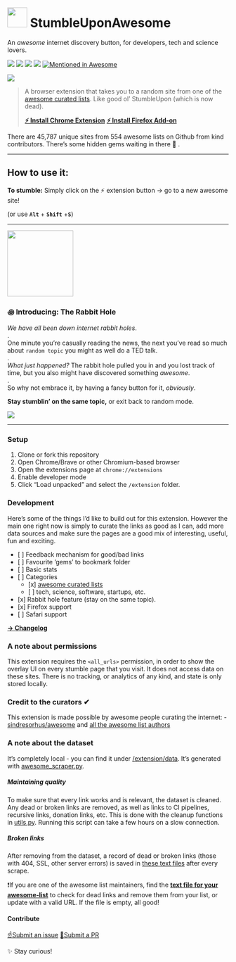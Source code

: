 # <img src="extension/images/icon_128.png" width="45" /> StumbleUponAwesome

An _awesome_ internet discovery button, for developers, tech and science lovers.

![](https://img.shields.io/chrome-web-store/users/dhfmgppomdaagdcbpccdfjpopgikcdge?color=%236F82EB&label=chrome%20users&labelColor=464646&style=flat-square&logo=google-chrome&logoColor=white) ![](https://flat.badgen.net/amo/users/stumbleuponawesome?color=6F82EB&label=firefox%20users&icon=firefox) ![](https://img.shields.io/chrome-web-store/v/dhfmgppomdaagdcbpccdfjpopgikcdge?color=E87676&label=version&style=flat-square) ![](https://flat.badgen.net/github/license/basharovV/stumbleuponawesome?color=green) [![Mentioned in Awesome](https://awesome.re/mentioned-badge-flat.svg)](https://github.com/sindresorhus/awesome)

![](header.png)

> A browser extension that takes you to a random site from one of the [awesome curated lists](https://github.com/sindresorhus/awesome). Like good ol’ StumbleUpon (which is now dead).
>
> [**⚡️ Install Chrome Extension**](https://chrome.google.com/webstore/detail/stumbleuponawesome/dhfmgppomdaagdcbpccdfjpopgikcdge?authuser=3) [**⚡️ Install Firefox Add-on**](https://addons.mozilla.org/en-GB/firefox/addon/stumbleuponawesome/)

There are 45,787 unique sites from 554 awesome lists on Github from kind contributors. There’s some hidden gems waiting in there 💎 .

---

## How to use it:

**To stumble:** Simply click on the ⚡️ extension button → go to a new awesome site!

<span class="small">(or use **`Alt`** + **`Shift`** +**`S`**)</span>

---

<img src="./rabbit-hole-icon.gif" width="150" />

### ꩜ Introducing: The Rabbit Hole

_We have all been down internet rabbit holes_.  
.  
One minute you’re casually reading the news, the next you’ve read so much about `random topic` you might as well do a TED talk.  
.  
_What just happened?_ The rabbit hole pulled you in and you lost track of time, but you also might have discovered something _awesome_.  
.  
So why not embrace it, by having a fancy button for it, _obviously_.

**Stay stumblin’ on the same topic,** or exit back to random mode.

![](rabbit-hole.gif)

---

### Setup

1.  Clone or fork this repository
2.  Open Chrome/Brave or other Chromium-based browser
3.  Open the extensions page at `chrome://extensions`
4.  Enable developer mode
5.  Click “Load unpacked” and select the `/extension` folder.

### Development

Here’s some of the things I’d like to build out for this extension. However the main one right now is simply to curate the links as good as I can, add more data sources and make sure the pages are a good mix of interesting, useful, fun and exciting.

- \[ \] Feedback mechanism for good/bad links
- \[ \] Favourite ‘gems’ to bookmark folder
- \[ \] Basic stats
- \[ \] Categories
  - \[x\] [awesome curated lists](https://github.com/sindresorhus/awesome)
  - \[ \] tech, science, software, startups, etc.
- \[x\] Rabbit hole feature (stay on the same topic).
- \[x\] Firefox support
- \[ \] Safari support

**[→ Changelog](CHANGELOG.md)**

### A note about permissions

This extension requires the `<all_urls>` permission, in order to show the overlay UI on every stumble page that you visit. It does not access data on these sites. There is no tracking, or analytics of any kind, and state is only stored locally.

### Credit to the curators ✔

This extension is made possible by awesome people curating the internet: - [sindresorhus/awesome](https://github.com/sindresorhus/awesome) and [all the awesome list authors](https://github.com/sindresorhus/awesome/graphs/contributors)

### A note about the dataset

It’s completely local - you can find it under [/extension/data](./extension/data). It’s generated with [awesome_scraper.py](./scraper/awesome_scraper.py).

##### Maintaining quality

To make sure that every link works and is relevant, the dataset is cleaned. Any dead or broken links are removed, as well as links to CI pipelines, recursive links, donation links, etc. This is done with the cleanup functions in [utils.py](./scraper/utils.py). Running this script can take a few hours on a slow connection.

##### Broken links

After removing from the dataset, a record of dead or broken links (those with 404, SSL, other server errors) is saved in [these text files](./extension/data/broken-urls) after every scrape.

❗️If you are one of the awesome list maintainers, find the **[text file for your awesome-list](./extension/data/broken-urls)** to check for dead links and remove them from your list, or update with a valid URL. If the file is empty, all good!

#### Contribute

[☝️Submit an issue](https://github.com/basharovV/StumbleUponAwesome/issues/new) [🤘Submit a PR](https://github.com/basharovV/StumbleUponAwesome/pulls)

✨ Stay curious!
